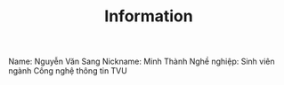 ﻿---
layout: post
title: "Information"
description: Code is all....
image: 'images/avt.jpg'
category: 'Life'
tags:
- Life
twitter_text: Code is all...
introduction: Minh Thành
---

Name: Nguyễn Văn Sang
Nickname: Minh Thành
Nghề nghiệp: Sinh viên ngành Công nghệ thông tin TVU
